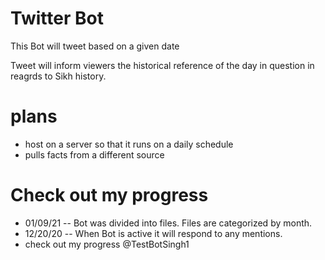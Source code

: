 # Twitter Bot
This Bot will tweet based on a given date

Tweet will inform viewers the historical reference of the day in question
in reagrds to Sikh history. 

# plans
 * host on a server so that it runs on a daily schedule
 * pulls facts from a different source

# Check out my progress
 * 01/09/21 -- Bot was divided into files. Files are categorized by month. 
 * 12/20/20 -- When Bot is active it will respond to any mentions.
 * check out my progress @TestBotSingh1